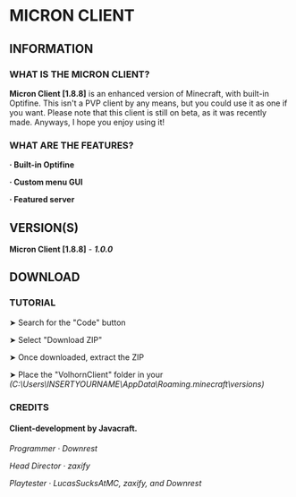 # MICRON CLIENT

## INFORMATION

### WHAT IS THE MICRON CLIENT?

**Micron Client [1.8.8]** is an enhanced version of Minecraft, with built-in Optifine. This isn't a PVP client by any means, but you could use it as one if you want.
Please note that this client is still on beta, as it was recently made. Anyways, I hope you enjoy using it!

### WHAT ARE THE FEATURES?

 **· Built-in Optifine**
 
 **· Custom menu GUI**
 
 **· Featured server**
 
## VERSION(S)

**Micron Client [1.8.8]** - ***1.0.0***

## DOWNLOAD

### TUTORIAL

➤ Search for the "Code" button

➤ Select "Download ZIP"

➤ Once downloaded, extract the ZIP

➤ Place the "VolhornClient" folder in your *(C:\Users\INSERTYOURNAME\AppData\Roaming\.minecraft\versions)*

### CREDITS

#### **Client-development by Javacraft.**

 *Programmer · Downrest*
 
 *Head Director · zaxify*
 
 *Playtester · LucasSucksAtMC, zaxify, and Downrest*
